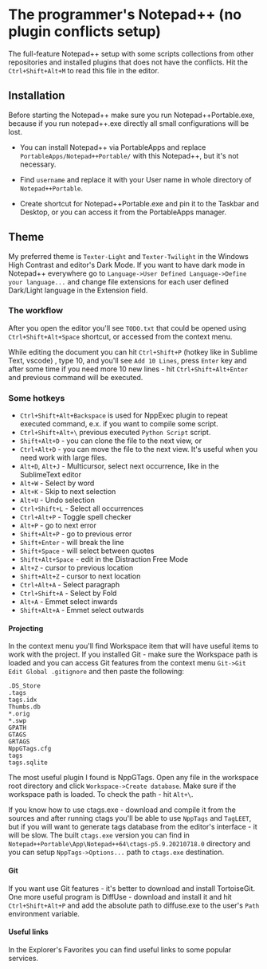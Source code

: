 # The programmer's Notepad++ (no plugin conflicts setup)

The full-feature Notepad++ setup with some scripts collections from other repositories and installed plugins that does not have the conflicts. Hit the `Ctrl+Shift+Alt+M` to read this file in the editor.


## Installation

Before starting the Notepad++ make sure you run Notepad++Portable.exe, because if you run notepad++.exe directly all small configurations will be lost.

- You can install Notepad++ via PortableApps and replace `PortableApps/Notepad++Portable/` with this Notepad++, but it's not necessary.

- Find `username` and replace it with your User name in whole directory of `Notepad++Portable`.

- Create shortcut for Notepad++Portable.exe and pin it to the Taskbar and Desktop, or you can access it from the PortableApps manager.


## Theme

My preferred theme is `Texter-Light` and `Texter-Twilight` in the Windows High Contrast and editor's Dark Mode. If you want to have dark mode in Notepad++ everywhere go to `Language->User Defined Language->Define your language...` and change file extensions for each user defined Dark/Light language in the Extension field.


### The workflow

After you open the editor you'll see `TODO.txt` that could be opened using `Ctrl+Shift+Alt+Space` shortcut, or accessed from the context menu.

While editing the document you can hit `Ctrl+Shift+P` (hotkey like in Sublime Text, vscode) , type 10, and you'll see `Add 10 Lines`, press `Enter` key and after some time if you need more 10 new lines - hit `Ctrl+Shift+Alt+Enter` and previous command will be executed.

### Some hotkeys
- `Ctrl+Shift+Alt+Backspace` is used for NppExec plugin to repeat executed command, e.x. if you want to compile some script.
- `Ctrl+Shift+Alt+\` previous executed `Python Script` script.
- `Shift+Alt+D` - you can clone the file to the next view, or
- `Ctrl+Alt+D` - you can move the file to the next view. It's useful when you need work with large files.
- `Alt+D`, `Alt+J` - Multicursor, select next occurrence, like in the SublimeText editor
- `Alt+W` - Select by word
- `Alt+K` - Skip to next selection
- `Alt+U` - Undo selection
- `Ctrl+Shift+L` - Select all occurrences
- `Ctrl+Alt+P` - Toggle spell checker
- `Alt+P` - go to next error
- `Shift+Alt+P` - go to previous error
- `Shift+Enter` - will break the line
- `Shift+Space` - will select between quotes
- `Shift+Alt+Space` - edit in the Distraction Free Mode
- `Alt+Z` - cursor to previous location
- `Shift+Alt+Z` - cursor to next location
- `Ctrl+Alt+A` - Select paragraph
- `Ctrl+Shift+A` - Select by Fold
- `Alt+A` - Emmet select inwards
- `Shift+Alt+A` - Emmet select outwards


#### Projecting

In the context menu you'll find Workspace item that will have useful items to work with the project. If you installed Git - make sure the Workspace path is loaded and you can access Git features from the context menu `Git->Git Edit Global .gitignore` and then paste the following:

```
.DS_Store
.tags
tags.idx
Thumbs.db
*.orig
*.swp
GPATH
GTAGS
GRTAGS
NppGTags.cfg
tags
tags.sqlite

```

The most useful plugin I found is NppGTags. Open any file in the workspace root directory and click `Workspace->Create database`. Make sure if the workspace path is loaded. To check the path - hit `Alt+\`.

If you know how to use ctags.exe - download and compile it from the sources and after running ctags you'll be able to use `NppTags` and `TagLEET`, but if you will want to generate tags database from the editor's interface - it will be slow. The built `ctags.exe` version you can find in `Notepad++Portable\App\Notepad++64\ctags-p5.9.20210718.0` directory and you can setup `NppTags->Options...` path to `ctags.exe` destination.


#### Git

If you want use Git features - it's better to download and install TortoiseGit. One more useful program is DiffUse - download and install it and hit `Ctrl+Shift+Alt+P` and add the absolute path to diffuse.exe to the user's `Path` environment variable.


#### Useful links

In the Explorer's Favorites you can find useful links to some popular services.
